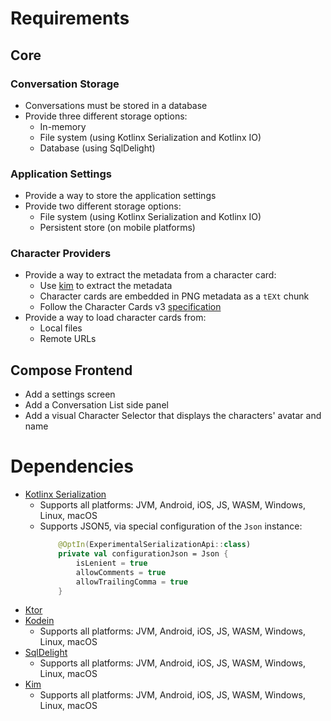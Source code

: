 # Requirements

## Core

### Conversation Storage

- Conversations must be stored in a database
- Provide three different storage options:
  - In-memory
  - File system (using Kotlinx Serialization and Kotlinx IO)
  - Database (using SqlDelight)

### Application Settings

- Provide a way to store the application settings
- Provide two different storage options:
  - File system (using Kotlinx Serialization and Kotlinx IO)
  - Persistent store (on mobile platforms)

### Character Providers

- Provide a way to extract the metadata from a character card:
  - Use [kim](https://github.com/Ashampoo/kim) to extract the metadata
  - Character cards are embedded in PNG metadata as a `tEXt` chunk
  - Follow the Character Cards v3 [specification](https://github.com/kwaroran/character-card-spec-v3/blob/main/SPEC_V3.md)
- Provide a way to load character cards from:
    - Local files
    - Remote URLs

## Compose Frontend

- Add a settings screen
- Add a Conversation List side panel
- Add a visual Character Selector that displays the characters' avatar and name

# Dependencies

- [Kotlinx Serialization](https://github.com/Kotlin/kotlinx.serialization)
  - Supports all platforms: JVM, Android, iOS, JS, WASM, Windows, Linux, macOS
  - Supports JSON5, via special configuration of the `Json` instance:
    ```kotlin
        @OptIn(ExperimentalSerializationApi::class)
        private val configurationJson = Json {
            isLenient = true
            allowComments = true
            allowTrailingComma = true
        }
    ```
- [Ktor](https://ktor.io/)
- [Kodein](https://github.com/kosi-libs/Kodein)
    - Supports all platforms: JVM, Android, iOS, JS, WASM, Windows, Linux, macOS
- [SqlDelight](https://github.com/cashapp/sqldelight)
    - Supports all platforms: JVM, Android, iOS, JS, WASM, Windows, Linux, macOS
- [Kim](https://github.com/Ashampoo/kim)
  - Supports all platforms: JVM, Android, iOS, JS, WASM, Windows, Linux, macOS
